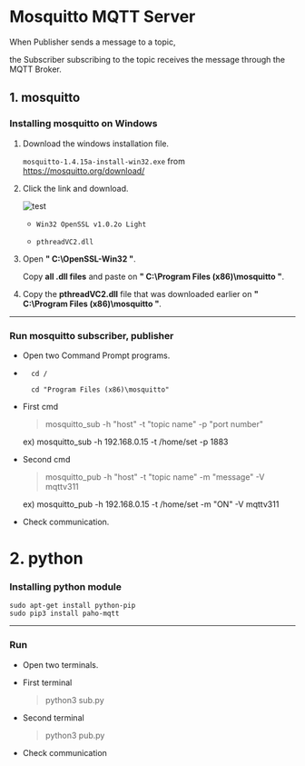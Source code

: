 # Mosquitto MQTT Server 
When Publisher sends a message to a topic, 

the Subscriber subscribing to the topic receives the message through the MQTT Broker.

## 1. mosquitto 
### Installing mosquitto on Windows

1. Download the windows installation file.

	  ``mosquitto-1.4.15a-install-win32.exe``  from <https://mosquitto.org/download/>
2. Click the link and download.

	![test](C:\Users\Pearl2\Downloads\cap.jpg)

	* ``Win32 OpenSSL v1.0.2o Light``
	
	* ``pthreadVC2.dll``
3. Open **" C:\OpenSSL-Win32 "**.
   
    Copy **all .dll files** and paste on 
**" C:\Program Files (x86)\mosquitto "**.

4. Copy the **pthreadVC2.dll** file that was downloaded earlier on **" C:\Program Files (x86)\mosquitto "**.

------------------
### Run mosquitto subscriber, publisher
* Open two Command Prompt programs.

*     
		cd /
	
		cd "Program Files (x86)\mosquitto" 

* First cmd
	> mosquitto_sub -h "host" -t "topic name" -p "port number"

	ex) mosquitto_sub -h 192.168.0.15 -t /home/set -p 1883
    
* Second cmd
	> mosquitto_pub -h "host" -t "topic name" -m "message" -V mqttv311

	ex) mosquitto_pub -h 192.168.0.15 -t /home/set -m "ON" -V mqttv311
 
* Check communication.

# 2. python
### Installing python module
	sudo apt-get install python-pip
	sudo pip3 install paho-mqtt
	
---------------
### Run
* Open two terminals.
* First terminal

	> python3 sub.py
* Second terminal

	> python3 pub.py
* Check communication

